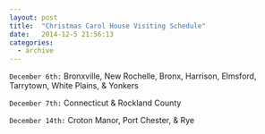 ```yaml
---
layout: post
title:  "Christmas Carol House Visiting Schedule"
date:   2014-12-5 21:56:13
categories: 
  - archive
---
```

`December 6th:` Bronxville, New Rochelle, Bronx, Harrison, Elmsford, Tarrytown, White Plains, & Yonkers

`December 7th:` Connecticut & Rockland County

`December 14th:` Croton Manor, Port Chester, & Rye
